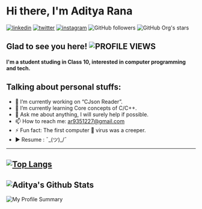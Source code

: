 # Hi there, I'm **Aditya Rana**

[![linkedin](https://img.shields.io/badge/linkedin-0A66C2?style=flat&logo=linkedin&logoColor=white)](https://www.linkedin.com/in/aditya-rana-ba9ab1233)
[![twitter](https://img.shields.io/badge/twitter-1DA1F2?style=flat&logo=twitter&logoColor=white)](https://twitter.com/AS_83719315?t=7mBIKG533fqT7t3qockHvQ&s=09)
[![instagram](https://img.shields.io/badge/Instagram-%23E4405F?style=flat&logo=instagram&logoColor=white)](https://instagram.com/im.aditya7._?igshid=ZDdkNTZiNTM=)
![GitHub followers](https://img.shields.io/github/followers/Aditya-creator-bot?style=social)
![GitHub Org's stars](https://img.shields.io/github/stars/Aditya-creator-bot?style=social)

## Glad to see you here! ![PROFILE VIEWS](https://komarev.com/ghpvc/?username=aditya-creator-bot&color=blue&style=flat)

#### I'm a student studing in Class 10, interested in computer programming and tech.

## Talking about personal stuffs:
- 🔭 I’m currently working on “CJson Reader”.
- 🌱 I’m currently learning Core concepts of C/C++.
- 💬 Ask me about anything, I will surely help if possible.
- 📫 How to reach me: ar9351227@gmail.com
- ⚡ Fun fact: The first computer 🐾 virus was a creeper.
- ▶️ Resume : ¯\_(ツ)_/¯

---
[![Top Langs](https://github-readme-stats.vercel.app/api/top-langs/?username=aditya-creator-bot&layout=compact)](https://github.com/aditya-creator-bot/github-readme-stats)
---
![Aditya's Github Stats](https://github-readme-stats.vercel.app/api?username=aditya-creator-bot&show_icons=true&theme=tokyonight)
---
![My Profile Summary](http://github-profile-summary-cards.vercel.app/api/cards/profile-details?username=Aditya-creator-bot&theme=github_dark)

